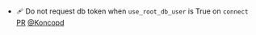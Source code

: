 - 🩹 Do not request db token when `use_root_db_user` is True on `connect` [PR](https://github.com/laminlabs/lamindb-setup/pull/1165) [@Koncopd](https://github.com/Koncopd)
